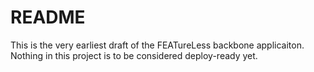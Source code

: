 # README

This is the very earliest draft of the FEATureLess backbone applicaiton. Nothing in this project is to be considered deploy-ready yet.
